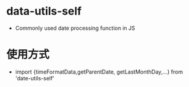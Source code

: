 # data-utils-self
* Commonly used date processing function in JS

# 使用方式
* import {timeFormatData,getParentDate, getLastMonthDay,...} from 'date-utils-self'

